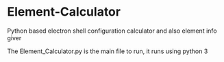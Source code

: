 # Element-Calculator
Python based electron shell configuration calculator and also element info giver

The Element_Calculator.py is the main file to run, it runs using python 3
